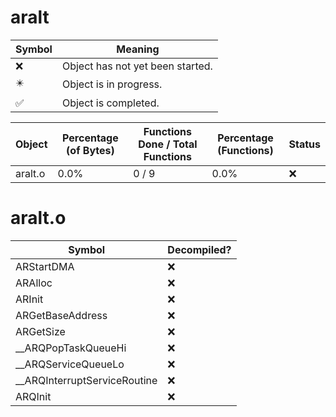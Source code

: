 # aralt
| Symbol | Meaning 
| ------------- | ------------- 
| :x: | Object has not yet been started. 
| :eight_pointed_black_star: | Object is in progress. 
| :white_check_mark: | Object is completed. 


| Object | Percentage (of Bytes) | Functions Done / Total Functions | Percentage (Functions) | Status 
| ------------- | ------------- | ------------- | ------------- | ------------- 
| aralt.o | 0.0% | 0 / 9 | 0.0% | :x: 


# aralt.o
| Symbol | Decompiled? |
| ------------- | ------------- |
| ARStartDMA | :x: |
| ARAlloc | :x: |
| ARInit | :x: |
| ARGetBaseAddress | :x: |
| ARGetSize | :x: |
| __ARQPopTaskQueueHi | :x: |
| __ARQServiceQueueLo | :x: |
| __ARQInterruptServiceRoutine | :x: |
| ARQInit | :x: |


